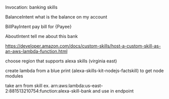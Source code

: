 
Invocation: banking skills

BalanceIntent what is the balance on my account

BillPayIntent pay bill for {Payee}

AboutIntent tell me about this bank

https://developer.amazon.com/docs/custom-skills/host-a-custom-skill-as-an-aws-lambda-function.html

choose region that supports alexa skills (virginia east)

create lambda from a blue print (alexa-skills-kit-nodejs-factskill) to get node modules

take arn from skill ex. arn:aws:lambda:us-east-2:881513210754:function:alexa-skill-bank and use in endpoint
